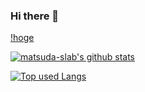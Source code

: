 ### Hi there 👋

<!--
**matsuda-slab/matsuda-slab** is a ✨ _special_ ✨ repository because its `README.md` (this file) appears on your GitHub profile.

Here are some ideas to get you started:

- 🔭 I’m currently working on ...
- 🌱 I’m currently learning ...
- 👯 I’m looking to collaborate on ...
- 🤔 I’m looking for help with ...
- 💬 Ask me about ...
- 📫 How to reach me: ...
- 😄 Pronouns: ...
- ⚡ Fun fact: ...
-->

[!hoge](https://img.shields.io/badge/-Vim-019733.svg?logo=vim&style=flat)

[![matsuda-slab's github stats](https://github-readme-stats.vercel.app/api?username=matsuda-slab&count_private=true&show_icons=true&theme=tokyonight)](https://github.com/matsuda-slab/)

[![Top used Langs](https://github-readme-stats.vercel.app/api/top-langs/?username=matsuda-slab&layout=compact&theme=tokyonight)](https://github.com/matsuda-slab/)
